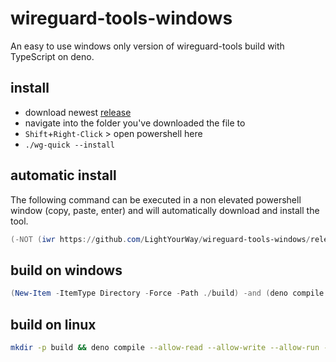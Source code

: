 # wireguard-tools-windows
An easy to use windows only version of wireguard-tools build with TypeScript on deno.

## install
- download newest [release](https://github.com/LightYourWay/wireguard-tools-windows/releases)
- navigate into the folder you've downloaded the file to
- `Shift`+`Right-Click` > open powershell here
- `./wg-quick --install`

## automatic install
The following command can be executed in a non elevated powershell window (copy, paste, enter) and will automatically download and install the tool.
```powershell
(-NOT (iwr https://github.com/LightYourWay/wireguard-tools-windows/releases/download/v0.9.1/wg-quick.exe -OutFile wg-quick.exe)) -and (.\wg-quick.exe --install)
```

## build on windows
```powershell
(New-Item -ItemType Directory -Force -Path ./build) -and (deno compile --allow-read --allow-write --allow-run --allow-env --unstable --target x86_64-pc-windows-msvc --output ./build/wg-quick ./src/wg-quick.ts)
```

## build on linux
```bash
mkdir -p build && deno compile --allow-read --allow-write --allow-run --allow-env --unstable --target x86_64-pc-windows-msvc --output ./build/wg-quick ./src/wg-quick.ts
```
